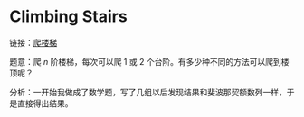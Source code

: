 # Climbing Stairs

链接：[爬楼梯](https://leetcode-cn.com/problems/climbing-stairs/description/)

题意：爬 *n* 阶楼梯，每次可以爬 1 或 2 个台阶。有多少种不同的方法可以爬到楼顶呢？

分析：一开始我做成了数学题，写了几组以后发现结果和斐波那契额数列一样，于是直接得出结果。